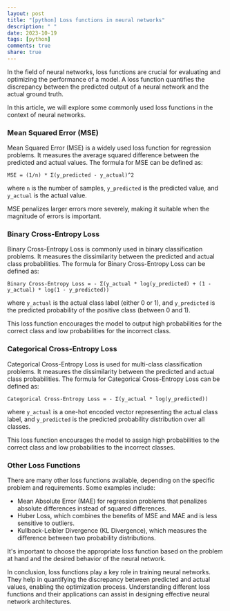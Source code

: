 ```yaml
---
layout: post
title: "[python] Loss functions in neural networks"
description: " "
date: 2023-10-19
tags: [python]
comments: true
share: true
---
```


In the field of neural networks, loss functions are crucial for evaluating and optimizing the performance of a model. A loss function quantifies the discrepancy between the predicted output of a neural network and the actual ground truth.

In this article, we will explore some commonly used loss functions in the context of neural networks.

### Mean Squared Error (MSE)

Mean Squared Error (MSE) is a widely used loss function for regression problems. It measures the average squared difference between the predicted and actual values. The formula for MSE can be defined as:

```
MSE = (1/n) * Σ(y_predicted - y_actual)^2
```

where `n` is the number of samples, `y_predicted` is the predicted value, and `y_actual` is the actual value.

MSE penalizes larger errors more severely, making it suitable when the magnitude of errors is important.

### Binary Cross-Entropy Loss

Binary Cross-Entropy Loss is commonly used in binary classification problems. It measures the dissimilarity between the predicted and actual class probabilities. The formula for Binary Cross-Entropy Loss can be defined as:

```
Binary Cross-Entropy Loss = - Σ(y_actual * log(y_predicted) + (1 - y_actual) * log(1 - y_predicted))
```

where `y_actual` is the actual class label (either 0 or 1), and `y_predicted` is the predicted probability of the positive class (between 0 and 1).

This loss function encourages the model to output high probabilities for the correct class and low probabilities for the incorrect class.

### Categorical Cross-Entropy Loss

Categorical Cross-Entropy Loss is used for multi-class classification problems. It measures the dissimilarity between the predicted and actual class probabilities. The formula for Categorical Cross-Entropy Loss can be defined as:

```
Categorical Cross-Entropy Loss = - Σ(y_actual * log(y_predicted))
```

where `y_actual` is a one-hot encoded vector representing the actual class label, and `y_predicted` is the predicted probability distribution over all classes.

This loss function encourages the model to assign high probabilities to the correct class and low probabilities to the incorrect classes.

### Other Loss Functions

There are many other loss functions available, depending on the specific problem and requirements. Some examples include:

- Mean Absolute Error (MAE) for regression problems that penalizes absolute differences instead of squared differences.
- Huber Loss, which combines the benefits of MSE and MAE and is less sensitive to outliers.
- Kullback-Leibler Divergence (KL Divergence), which measures the difference between two probability distributions.

It's important to choose the appropriate loss function based on the problem at hand and the desired behavior of the neural network.

In conclusion, loss functions play a key role in training neural networks. They help in quantifying the discrepancy between predicted and actual values, enabling the optimization process. Understanding different loss functions and their applications can assist in designing effective neural network architectures.